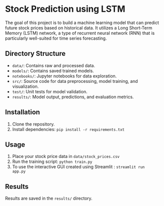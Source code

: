 # Stock Prediction using LSTM
 The goal of this project is to build a machine learning model that can predict future stock prices based on historical data. It utilizes a Long Short-Term Memory (LSTM) network, a type of recurrent neural network (RNN) that is particularly well-suited for time series forecasting.


## Directory Structure

- `data/`: Contains raw and processed data.
- `models/`: Contains saved trained models.
- `notebooks/`: Jupyter notebooks for data exploration.
- `src/`: Source code for data preprocessing, model training, and visualization.
- `test/`: Unit tests for model validation.
- `results/`: Model output, predictions, and evaluation metrics.

## Installation

1. Clone the repository.
2. Install dependencies: ```pip install -r requirements.txt```

## Usage

1. Place your stock price data in ```data/stock_prices.csv```
2. Run the training script: ```python train.py```
3. To use the interactive GUI created using Streamlit : ```streamlit run app.py```

## Results

Results are saved in the `results/` directory.
